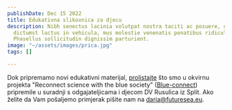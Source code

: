 ```yaml
---
publishDate: Dec 15 2022
title: Edukativna slikovnica za djecu
description: Nibh senectus lacinia volutpat nostra taciti ac posuere, dictum ultricies
  dictumst luctus in vehicula, mus molestie venenatis penatibus ridiculus elementum.
  Phasellus sollicitudin dignissim parturient.
image: "~/assets/images/prica.jpg"
tags: []

---
```

Dok pripremamo novi edukativni materijal, [prolistajte](https://drive.google.com/file/d/1v4p20i1-oyJ1Vgs6ArC7crDt21p_yps7/view?usp=share_link) što smo u okvirnu projekta "Reconnect science with the blue society" ([Blue-connect](https://jaistrazujem.hr/)) pripremile u suradnji s odgajateljicama i djecom DV Rusulica iz Split. Ako želite da Vam pošaljemo primjerak pišite nam na daria@futuresea.eu.